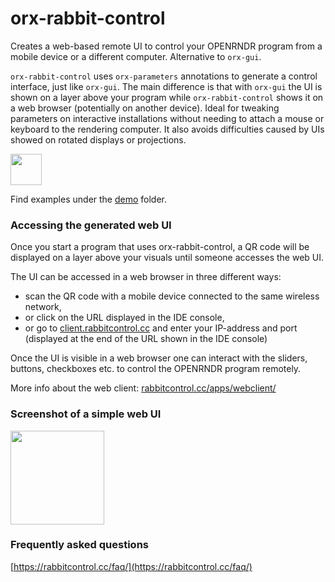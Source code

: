 # orx-rabbit-control

Creates a web-based remote UI to control your OPENRNDR program from a mobile device or a different computer. Alternative to `orx-gui`. 

`orx-rabbit-control` uses `orx-parameters` annotations to generate a control interface, just like `orx-gui`.
The main difference is that with `orx-gui` the UI is shown on a layer above your program while `orx-rabbit-control` 
shows it on a web browser (potentially on another device). Ideal for tweaking parameters on interactive installations 
without needing to attach a mouse or keyboard to the rendering computer. It also avoids difficulties caused by 
UIs showed on rotated displays or projections. 

<a href="http://rabbitcontrol.cc">
  <img src="http://rabbitcontrol.cc/carrot-sketch-c-trans.png" width="50"> 
</a>

Find examples under the [demo](./src/demo/kotlin) folder.

### Accessing the generated web UI

Once you start a program that uses orx-rabbit-control, a QR code will be displayed on a layer above your visuals
until someone accesses the web UI. 

The UI can be accessed in a web browser in three different ways:

- scan the QR code with a mobile device connected to the same wireless network,
- or click on the URL displayed in the IDE console,
- or go to [client.rabbitcontrol.cc](http://client.rabbitcontrol.cc) and enter your IP-address and port (displayed at the end of the URL shown in the IDE console)

Once the UI is visible in a web browser one can interact with the sliders, buttons, checkboxes etc. 
to control the OPENRNDR program remotely.

More info about the web client: 
[rabbitcontrol.cc/apps/webclient/](http://rabbitcontrol.cc/apps/webclient/)

### Screenshot of a simple web UI

<img src="https://rabbitcontrol.cc/apps/webclient/webclient.png" width="150">

### Frequently asked questions

[https://rabbitcontrol.cc/faq/](https://rabbitcontrol.cc/faq/)
